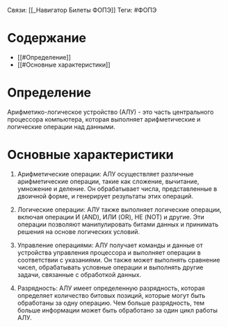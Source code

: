 Связи: [[_Навигатор Билеты ФОПЭ]]
Теги: #ФОПЭ 

# Содержание
- [[#Определение]]
- [[#Основные характеристики]]

# Определение
Арифметико-логическое устройство (АЛУ) - это часть центрального процессора компьютера, которая выполняет арифметические и логические операции над данными. 

# Основные характеристики
1. Арифметические операции: АЛУ осуществляет различные арифметические операции, такие как сложение, вычитание, умножение и деление. Он обрабатывает числа, представленные в двоичной форме, и генерирует результаты этих операций.
    
2. Логические операции: АЛУ также выполняет логические операции, включая операции И (AND), ИЛИ (OR), НЕ (NOT) и другие. Эти операции позволяют манипулировать битами данных и принимать решения на основе логических условий.
    
3. Управление операциями: АЛУ получает команды и данные от устройства управления процессора и выполняет операции в соответствии с указаниями. Он также может выполнять сравнение чисел, обрабатывать условные операции и выполнять другие задачи, связанные с обработкой данных.
    
4. Разрядность: АЛУ имеет определенную разрядность, которая определяет количество битовых позиций, которые могут быть обработаны за одну операцию. Чем больше разрядность, тем больше информации может быть обработано за один цикл работы АЛУ.
